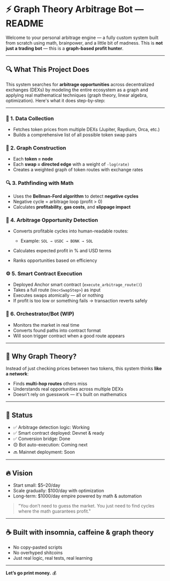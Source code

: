 # ⚡️ Graph Theory Arbitrage Bot — README

Welcome to your personal arbitrage engine — a fully custom system built from scratch using math, brainpower, and a little bit of madness. This is **not just a trading bot** — this is a **graph-based profit hunter**.

---

## 🔍 What This Project Does

This system searches for **arbitrage opportunities** across decentralized exchanges (DEXs) by modeling the entire ecosystem as a graph and applying real mathematical techniques (graph theory, linear algebra, optimization). Here's what it does step-by-step:

---

### 🧠 1. Data Collection

* Fetches token prices from multiple DEXs (Jupiter, Raydium, Orca, etc.)
* Builds a comprehensive list of all possible token swap pairs

### 🔗 2. Graph Construction

* Each **token = node**
* Each **swap = directed edge** with a weight of `-log(rate)`
* Creates a weighted graph of token routes with exchange rates

### 🔍 3. Pathfinding with Math

* Uses the **Bellman-Ford algorithm** to detect **negative cycles**
* Negative cycle = arbitrage loop (profit > 0)
* Calculates **profitability**, **gas costs**, and **slippage impact**

### 💸 4. Arbitrage Opportunity Detection

* Converts profitable cycles into human-readable routes:

  * Example: `SOL → USDC → BONK → SOL`
* Calculates expected profit in % and USD terms
* Ranks opportunities based on efficiency

### ⚙️ 5. Smart Contract Execution

* Deployed Anchor smart contract (`execute_arbitrage_route()`)
* Takes a full route (`Vec<SwapStep>`) as input
* Executes swaps atomically — all or nothing
* If profit is too low or something fails → transaction reverts safely

### 🤖 6. Orchestrator/Bot (WIP)

* Monitors the market in real time
* Converts found paths into contract format
* Will soon trigger contract when a good route appears

---

## 🌉 Why Graph Theory?

Instead of just checking prices between two tokens, this system thinks **like a network**:

* Finds **multi-hop routes** others miss
* Understands real opportunities across multiple DEXs
* Doesn't rely on guesswork — it's built on mathematics

---

## 🧪 Status

* ✅ Arbitrage detection logic: Working
* ✅ Smart contract deployed: Devnet & ready
* ✅ Conversion bridge: Done
* 🟡 Bot auto-execution: Coming next
* 🔜 Mainnet deployment: Soon

---

## 🔥 Vision

* Start small: \$5–20/day
* Scale gradually: \$100/day with optimization
* Long-term: \$1000/day empire powered by math & automation

> "You don’t need to guess the market. You just need to find cycles where the math guarantees profit."

---

## ☕ Built with insomnia, caffeine & graph theory

* No copy-pasted scripts
* No overhyped shitcoins
* Just real logic, real tests, real learning

---

**Let’s go print money.** 💰
